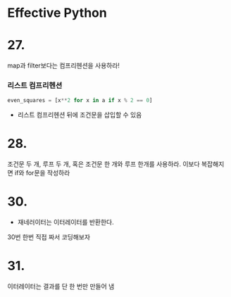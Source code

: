 # Effective Python
# 27.

map과 filter보다는 컴프리헨션을 사용하라!

### 리스트 컴프리헨션

```python
even_squares = [x**2 for x in a if x % 2 == 0]
```

- 리스트 컴프리헨션 뒤에 조건문을 삽입할 수 있음

# 28.

조건문 두 개, 루프 두 개, 혹은 조건문 한 개와 루프 한개를 사용하라. 이보다 복잡해지면 if와 for문을 작성하라

# 30.

- 재네러이터는 이터레이터를 반환한다.

30번 한번 직접 짜서 코딩해보자

# 31.

이터레이터는 결과를 단 한 번만 만들어 냄